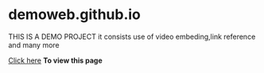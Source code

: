 # demoweb.github.io


THIS IS A DEMO PROJECT 
it consists use of video embeding,link reference and many more

[Click here](https://shuklaji02.github.io/demoweb/) **To view this page**

